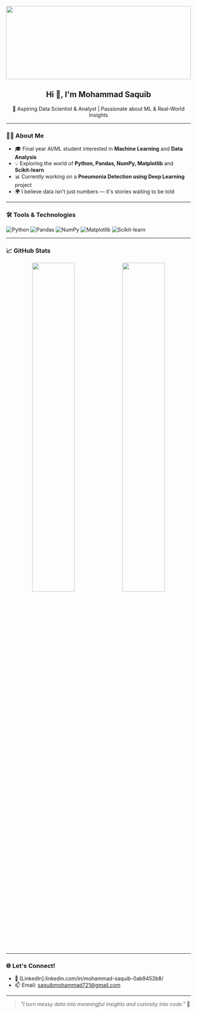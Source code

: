<img src="https://i.pinimg.com/originals/3e/49/40/3e49406278c5ab94ecfd9b7e3c3a7a1e.gif" width="100%" height="200"/>

<h2 align="center">Hi 👋, I'm Mohammad Saquib</h2>
<p align="center">
  🌱 Aspiring Data Scientist & Analyst | Passionate about ML & Real-World Insights  
</p>

---

### 👨‍💻 About Me

- 🎓 Final year AI/ML student interested in **Machine Learning** and **Data Analysis**
- 💡 Exploring the world of **Python, Pandas, NumPy, Matplotlib** and **Scikit-learn**
- 📊 Currently working on a **Pneumonia Detection using Deep Learning** project
- 🌍 I believe data isn't just numbers — it's stories waiting to be told

---

### 🛠️ Tools & Technologies

![Python](https://img.shields.io/badge/-Python-black?style=flat-square&logo=python)
![Pandas](https://img.shields.io/badge/-Pandas-black?style=flat-square&logo=pandas)
![NumPy](https://img.shields.io/badge/-NumPy-black?style=flat-square&logo=numpy)
![Matplotlib](https://img.shields.io/badge/-Matplotlib-black?style=flat-square&logo=matplotlib)
![Scikit-learn](https://img.shields.io/badge/-Scikit--learn-black?style=flat-square&logo=scikit-learn)

---

### 📈 GitHub Stats

<p align="center">
  <img src="https://github-readme-stats.vercel.app/api?username=mohammadsaquib&show_icons=true&theme=tokyonight" width="48%"/>
  <img src="https://github-readme-stats.vercel.app/api/top-langs/?username=mohammadsaquib&layout=compact&theme=tokyonight" width="48%"/>
</p>

---

### 🌐 Let's Connect!

- 💼 [LinkedIn]:linkedin.com/in/mohammad-saquib-0ab9452b8/
- 📫 Email: saquibmohammad721@gmail.com

---

> _"I turn messy data into meaningful insights and curiosity into code."_ 🚀

